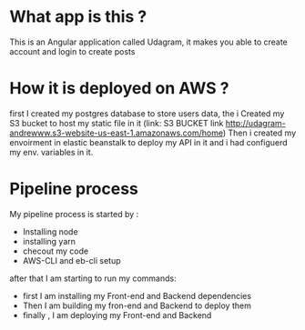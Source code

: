 # What app is this ?
This is an Angular application called Udagram, it makes you able to create account and login to create posts

# How it is deployed on AWS ?
first I created my postgres database to store users data, the i Created my S3 bucket to host my static file in it (link: S3 BUCKET link 
http://udagram-andrewww.s3-website-us-east-1.amazonaws.com/home)
Then i created my envoirment in elastic beanstalk to deploy my API in it and i had configuerd my env. variables in it.

# Pipeline process

My pipeline process is started by :
- Installing node
- installing yarn
- checout my code
- AWS-CLI and eb-cli setup

after that I am starting to run my commands:
- first I am installing my Front-end and Backend dependencies
- Then  I am building my fron-end and Backend to deploy them
- finally , I am deploying my Front-end and Backend

